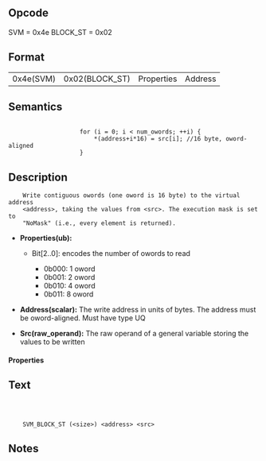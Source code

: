 <!---======================= begin_copyright_notice ============================

Copyright (C) 2020-2022 Intel Corporation

SPDX-License-Identifier: MIT

============================= end_copyright_notice ==========================-->

## Opcode

  SVM = 0x4e
  BLOCK_ST = 0x02

## Format

| | | | |
| --- | --- | --- | --- |
| 0x4e(SVM) | 0x02(BLOCK_ST) | Properties | Address | Src |


## Semantics


```

                    for (i = 0; i < num_owords; ++i) {
                        *(address+i*16) = src[i]; //16 byte, oword-aligned
                    }
```

## Description





```
    Write contiguous owords (one oword is 16 byte) to the virtual address
    <address>, taking the values from <src>. The execution mask is set to
    "NoMask" (i.e., every element is returned).
```


- **Properties(ub):**

  - Bit[2..0]: encodes the number of owords to read

    - 0b000:  1 oword
    - 0b001:  2 oword
    - 0b010:  4 oword
    - 0b011:  8 oword

- **Address(scalar):** The write address in units of bytes. The address must be oword-aligned. Must have type UQ


- **Src(raw_operand):** The raw operand of a general variable storing the values to be written


#### Properties




## Text
```



    SVM_BLOCK_ST (<size>) <address> <src>
```
## Notes





